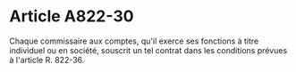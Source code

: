 # Article A822-30

Chaque commissaire aux comptes, qu'il exerce ses fonctions à titre individuel ou en société, souscrit un tel contrat dans les conditions prévues à l'article R. 822-36.
